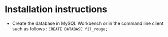 # Installation instructions

* Create the database in MySQL Workbench or in the command line client such as follows :
`CREATE DATABASE fil_rouge;`